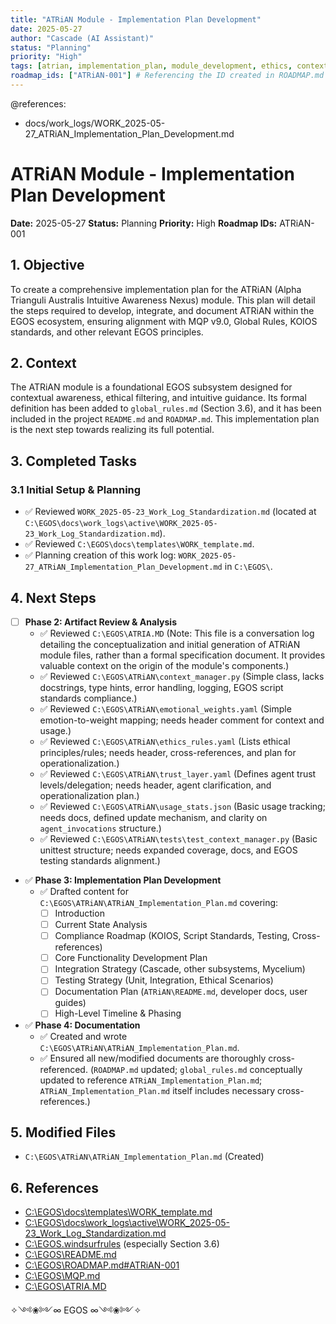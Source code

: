 ```yaml
---
title: "ATRiAN Module - Implementation Plan Development"
date: 2025-05-27
author: "Cascade (AI Assistant)"
status: "Planning"
priority: "High"
tags: [atrian, implementation_plan, module_development, ethics, context_management, egos_standards]
roadmap_ids: ["ATRiAN-001"] # Referencing the ID created in ROADMAP.md
---
```


@references:
  - docs/work_logs/WORK_2025-05-27_ATRiAN_Implementation_Plan_Development.md

# ATRiAN Module - Implementation Plan Development

**Date:** 2025-05-27
**Status:** Planning
**Priority:** High
**Roadmap IDs:** ATRiAN-001

## 1. Objective

To create a comprehensive implementation plan for the ATRiAN (Alpha Trianguli Australis Intuitive Awareness Nexus) module. This plan will detail the steps required to develop, integrate, and document ATRiAN within the EGOS ecosystem, ensuring alignment with MQP v9.0, Global Rules, KOIOS standards, and other relevant EGOS principles.

## 2. Context

The ATRiAN module is a foundational EGOS subsystem designed for contextual awareness, ethical filtering, and intuitive guidance. Its formal definition has been added to `global_rules.md` (Section 3.6), and it has been included in the project `README.md` and `ROADMAP.md`. This implementation plan is the next step towards realizing its full potential.

## 3. Completed Tasks

### 3.1 Initial Setup & Planning
- ✅ Reviewed `WORK_2025-05-23_Work_Log_Standardization.md` (located at `C:\EGOS\docs\work_logs\active\WORK_2025-05-23_Work_Log_Standardization.md`).
- ✅ Reviewed `C:\EGOS\docs\templates\WORK_template.md`.
- ✅ Planning creation of this work log: `WORK_2025-05-27_ATRiAN_Implementation_Plan_Development.md` in `C:\EGOS\`.

## 4. Next Steps

- [ ] **Phase 2: Artifact Review & Analysis**
    - ✅ Reviewed `C:\EGOS\ATRIA.MD` (Note: This file is a conversation log detailing the conceptualization and initial generation of ATRiAN module files, rather than a formal specification document. It provides valuable context on the origin of the module's components.)
    - ✅ Reviewed `C:\EGOS\ATRiAN\context_manager.py` (Simple class, lacks docstrings, type hints, error handling, logging, EGOS script standards compliance.)
    - ✅ Reviewed `C:\EGOS\ATRiAN\emotional_weights.yaml` (Simple emotion-to-weight mapping; needs header comment for context and usage.)
    - ✅ Reviewed `C:\EGOS\ATRiAN\ethics_rules.yaml` (Lists ethical principles/rules; needs header, cross-references, and plan for operationalization.)
    - ✅ Reviewed `C:\EGOS\ATRiAN\trust_layer.yaml` (Defines agent trust levels/delegation; needs header, agent clarification, and operationalization plan.)
    - ✅ Reviewed `C:\EGOS\ATRiAN\usage_stats.json` (Basic usage tracking; needs docs, defined update mechanism, and clarity on `agent_invocations` structure.)
    - ✅ Reviewed `C:\EGOS\ATRiAN\tests\test_context_manager.py` (Basic unittest structure; needs expanded coverage, docs, and EGOS testing standards alignment.)
- ✅ **Phase 3: Implementation Plan Development**
    - ✅ Drafted content for `C:\EGOS\ATRiAN\ATRiAN_Implementation_Plan.md` covering:
        - [ ] Introduction
        - [ ] Current State Analysis
        - [ ] Compliance Roadmap (KOIOS, Script Standards, Testing, Cross-references)
        - [ ] Core Functionality Development Plan
        - [ ] Integration Strategy (Cascade, other subsystems, Mycelium)
        - [ ] Testing Strategy (Unit, Integration, Ethical Scenarios)
        - [ ] Documentation Plan (`ATRiAN\README.md`, developer docs, user guides)
        - [ ] High-Level Timeline & Phasing
- ✅ **Phase 4: Documentation**
    - ✅ Created and wrote `C:\EGOS\ATRiAN\ATRiAN_Implementation_Plan.md`.
    - ✅ Ensured all new/modified documents are thoroughly cross-referenced. (`ROADMAP.md` updated; `global_rules.md` conceptually updated to reference `ATRiAN_Implementation_Plan.md`; `ATRiAN_Implementation_Plan.md` itself includes necessary cross-references.)

## 5. Modified Files

- `C:\EGOS\ATRiAN\ATRiAN_Implementation_Plan.md` (Created)

## 6. References

- [C:\EGOS\docs\templates\WORK_template.md](C:\EGOS\docs\templates\WORK_template.md)
- [C:\EGOS\docs\work_logs\active\WORK_2025-05-23_Work_Log_Standardization.md](C:\EGOS\docs\work_logs\active\WORK_2025-05-23_Work_Log_Standardization.md)
- [C:\EGOS\.windsurfrules](C:\EGOS\.windsurfrules) (especially Section 3.6)
- [C:\EGOS\README.md](C:\EGOS\README.md)
- [C:\EGOS\ROADMAP.md#ATRiAN-001](C:\EGOS\ROADMAP.md#ATRiAN-001)
- [C:\EGOS\MQP.md](C:\EGOS\MQP.md)
- [C:\EGOS\ATRIA.MD](C:\EGOS\ATRIA.MD)

✧༺❀༻∞ EGOS ∞༺❀༻✧